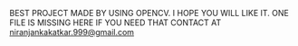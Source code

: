 
BEST PROJECT MADE BY USING OPENCV.
I HOPE YOU WILL LIKE IT.
ONE FILE IS MISSING HERE IF YOU NEED THAT CONTACT AT niranjankakatkar.999@gmail.com
